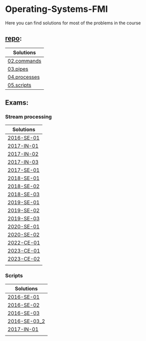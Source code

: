 # Operating-Systems-FMI

Here you can find solutions for most of the problems in the course

## [repo](https://github.com/avelin/fmi-os/tree/master):

| Solutions                                   |
| ------------------------------------------- |
| [02.commands](Repo/02.commands.md)          |
| [03.pipes](Repo/03.pipes.md)                |
| [04.processes](Repo/04.processes.md)        |
| [05.scripts](Repo/05.scripts.md) | 

## Exams:

### Stream processing

| Solutions                                                                                                                            |
| ------------------------------------------------------------------------------------------------------------------------------------ |
| [2016-SE-01](https://github.com/Backpulver/Operating-Systems-FMI/blob/main/Exams/Shell/Stream%20processing/2016-SE-01/2016-SE-01.md) |
| [2017-IN-01](https://github.com/Backpulver/Operating-Systems-FMI/blob/main/Exams/Shell/Stream%20processing/2017-IN-01/2017-IN-01.md) |
| [2017-IN-02](https://github.com/Backpulver/Operating-Systems-FMI/blob/main/Exams/Shell/Stream%20processing/2017-IN-02/2017-IN-02.md) |
| [2017-IN-03](https://github.com/Backpulver/Operating-Systems-FMI/blob/main/Exams/Shell/Stream%20processing/2017-IN-03/2017-IN-03.md) |
| [2017-SE-01](https://github.com/Backpulver/Operating-Systems-FMI/blob/main/Exams/Shell/Stream%20processing/2017-SE-01/2017-SE-01.md) |
| [2018-SE-01](https://github.com/Backpulver/Operating-Systems-FMI/blob/main/Exams/Shell/Stream%20processing/2018-SE-01/2018-SE-01.md) |
| [2018-SE-02](https://github.com/Backpulver/Operating-Systems-FMI/blob/main/Exams/Shell/Stream%20processing/2018-SE-02/2018-SE-02.md) |
| [2018-SE-03](https://github.com/Backpulver/Operating-Systems-FMI/blob/main/Exams/Shell/Stream%20processing/2018-SE-03/2018-SE-03.md) |
| [2019-SE-01](https://github.com/Backpulver/Operating-Systems-FMI/blob/main/Exams/Shell/Stream%20processing/2019-SE-01/2019-SE-01.md) |
| [2019-SE-02](https://github.com/Backpulver/Operating-Systems-FMI/blob/main/Exams/Shell/Stream%20processing/2019-SE-02/2019-SE-02.md) |
| [2019-SE-03](https://github.com/Backpulver/Operating-Systems-FMI/blob/main/Exams/Shell/Stream%20processing/2019-SE-03/2019-SE-03.md) |
| [2020-SE-01](https://github.com/Backpulver/Operating-Systems-FMI/blob/main/Exams/Shell/Stream%20processing/2020-SE-01/2020-SE-01.md) |
| [2020-SE-02](https://github.com/Backpulver/Operating-Systems-FMI/blob/main/Exams/Shell/Stream%20processing/2020-SE-02/2020-SE-02.md) |
| [2022-CE-01](https://github.com/Backpulver/Operating-Systems-FMI/blob/main/Exams/Shell/Stream%20processing/2022-CE-01/2022-CE-01.md) |
| [2023-CE-01](https://github.com/Backpulver/Operating-Systems-FMI/tree/main/Exams/Shell/Stream%20processing/2023-CE-01/2023-CE-01.md) |
| [2023-CE-02](https://github.com/Backpulver/Operating-Systems-FMI/blob/main/Exams/Shell/Stream%20processing/2023-CE-02/2023-CE-02.md) |
|                                                                                                                                      |

### Scripts

| Solutions                                                                                                                      |
| ------------------------------------------------------------------------------------------------------------------------------ |
| [2016-SE-01](https://github.com/Backpulver/Operating-Systems-FMI/blob/main/Exams/Shell/Scripts/2016-SE-01/2016-SE-01.sh)       |
| [2016-SE-02](https://github.com/Backpulver/Operating-Systems-FMI/blob/main/Exams/Shell/Scripts/2016-SE-02/2016-SE-02.sh)       |
| [2016-SE-03](https://github.com/Backpulver/Operating-Systems-FMI/blob/main/Exams/Shell/Scripts/2016-SE-03/2016-SE-03.sh)       |
| [2016-SE-03_2](https://github.com/Backpulver/Operating-Systems-FMI/blob/main/Exams/Shell/Scripts/2016-SE-03_2/2016-SE-03_2.sh) |
| [2017-IN-01](https://github.com/Backpulver/Operating-Systems-FMI/blob/main/Exams/Shell/Scripts/2017-IN-01/2017-IN-01.sh)       |
|                                                                                                                                |

